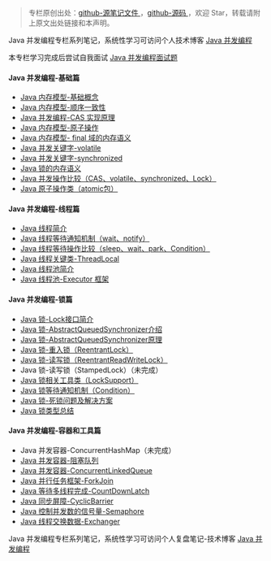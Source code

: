 > 专栏原创出处：[github-源笔记文件 ](https://github.com/GourdErwa/review-notes/tree/master/language/java-concurrency) ，[github-源码 ](https://github.com/GourdErwa/java-advanced/tree/master/java-concurrency)，欢迎 Star，转载请附上原文出处链接和本声明。

Java 并发编程专栏系列笔记，系统性学习可访问个人技术博客 [Java 并发编程](https://review-notes.top/language/java-concurrency/)

本专栏学习完成后尝试自我面试 [Java 并发编程面试题](https://gourderwa.blog.csdn.net/article/details/103742102)

#### Java 并发编程-基础篇
- [Java 内存模型-基础概念 ](https://gourderwa.blog.csdn.net/article/details/103408907)
- [Java 内存模型-顺序一致性 ](https://gourderwa.blog.csdn.net/article/details/103409054)
- [Java 并发编程-CAS 实现原理 ](https://gourderwa.blog.csdn.net/article/details/103590975)
- [Java 内存模型-原子操作 ](https://gourderwa.blog.csdn.net/article/details/103590976)
- [Java 内存模型- final 域的内存语义 ](https://gourderwa.blog.csdn.net/article/details/103438367)
- [Java 并发关键字-volatile](https://gourderwa.blog.csdn.net/article/details/103590981)
- [Java 并发关键字-synchronized](https://gourderwa.blog.csdn.net/article/details/103590985)
- [Java 锁的内存语义 ](https://gourderwa.blog.csdn.net/article/details/103590987)
- [Java 并发操作比较（CAS、volatile、synchronized、Lock）](https://gourderwa.blog.csdn.net/article/details/103590989)
- [Java 原子操作类（atomic包）](https://gourderwa.blog.csdn.net/article/details/103655219)

#### Java 并发编程-线程篇
- [Java 线程简介 ](https://gourderwa.blog.csdn.net/article/details/103619448)
- [Java 线程等待通知机制（wait、notify）](https://gourderwa.blog.csdn.net/article/details/103619528)
- [Java 线程等待操作比较（sleep、wait、park、Condition）](https://gourderwa.blog.csdn.net/article/details/103701793)
- [Java 线程关键类-ThreadLocal](https://gourderwa.blog.csdn.net/article/details/103636811)
- [Java 线程池简介 ](https://gourderwa.blog.csdn.net/article/details/103636830)
- [Java 线程池-Executor 框架 ](https://gourderwa.blog.csdn.net/article/details/103653384)

#### Java 并发编程-锁篇
- [Java 锁-Lock接口简介](https://gourderwa.blog.csdn.net/article/details/103670992)
- [Java 锁-AbstractQueuedSynchronizer介绍](https://gourderwa.blog.csdn.net/article/details/103671031)
- [Java 锁-AbstractQueuedSynchronizer原理](https://gourderwa.blog.csdn.net/article/details/103685083)
- [Java 锁-重入锁（ReentrantLock）](https://gourderwa.blog.csdn.net/article/details/103685111)
- [Java 锁-读写锁（ReentrantReadWriteLock）](https://gourderwa.blog.csdn.net/article/details/103688286)
- Java 锁-读写锁（StampedLock）（未完成）
- [Java 锁相关工具类（LockSupport）](https://gourderwa.blog.csdn.net/article/details/103698199)
- [Java 锁等待通知机制（Condition）](https://gourderwa.blog.csdn.net/article/details/103701747)
- [Java 锁-死锁问题及解决方案 ](https://gourderwa.blog.csdn.net/article/details/103590991)
- [Java 锁类型总结 ](https://gourderwa.blog.csdn.net/article/details/103590994)

#### Java 并发编程-容器和工具篇
- Java 并发容器-ConcurrentHashMap（未完成）
- [Java 并发容器-阻塞队列](https://gourderwa.blog.csdn.net/article/details/103735347)
- [Java 并发容器-ConcurrentLinkedQueue](https://gourderwa.blog.csdn.net/article/details/103735326)
- [Java 并行任务框架-ForkJoin](https://gourderwa.blog.csdn.net/article/details/103745243)
- [Java 等待多线程完成-CountDownLatch](https://gourderwa.blog.csdn.net/article/details/103726642)
- [Java 同步屏障-CyclicBarrier](https://gourderwa.blog.csdn.net/article/details/103726669)
- [Java 控制并发数的信号量-Semaphore](https://gourderwa.blog.csdn.net/article/details/103726711)
- [Java 线程交换数据-Exchanger](https://gourderwa.blog.csdn.net/article/details/103726701)

Java 并发编程专栏系列笔记，系统性学习可访问个人复盘笔记-技术博客 [Java 并发编程](https://review-notes.top/language/java-concurrency/)